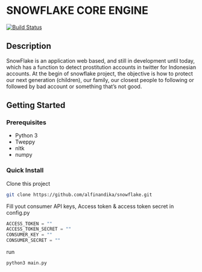 # SNOWFLAKE CORE ENGINE

<p>
  <a href="https://travis-ci.org/gojek/proctor"><img src="https://travis-ci.org/gojek/proctor.svg?branch=master" alt="Build Status"></img></a>
</p>

## Description
SnowFlake is an application web based, and still in development until today, which has a function to detect prostitution accounts in twitter for Indonesian accounts. At the begin of snowflake project, the objective is how to protect our next generation (children), our family, our closest people to following or followed by bad account or something that’s not good.

## Getting Started

### Prerequisites

- Python 3
- Tweppy
- nltk
- numpy

### Quick Install

Clone this project

```bash
git clone https://github.com/alfinandika/snowflake.git
```

Fill yout consumer API keys, Access token & access token secret in config.py

```python
ACCESS_TOKEN = ""
ACCESS_TOKEN_SECRET = ""
CONSUMER_KEY = ""
CONSUMER_SECRET = ""
```

run
```bash
python3 main.py
```